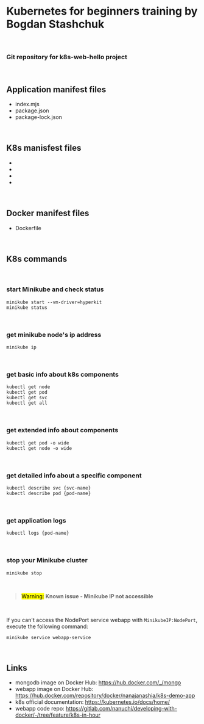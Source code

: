 # Kubernetes for beginners training by Bogdan Stashchuk

<br />

### Git repository for k8s-web-hello project

<br />

## Application manifest files
* index.mjs
* package.json
* package-lock.json

<br />

## K8s manisfest files
* 
*
*
*

<br />

## Docker manifest files
* Dockerfile

<br />

## K8s commands

<br />

### start Minikube and check status
    minikube start --vm-driver=hyperkit 
    minikube status

<br />

### get minikube node's ip address
    minikube ip

<br />

### get basic info about k8s components
    kubectl get node
    kubectl get pod
    kubectl get svc
    kubectl get all

<br />

### get extended info about components
    kubectl get pod -o wide
    kubectl get node -o wide

<br />

### get detailed info about a specific component
    kubectl describe svc {svc-name}
    kubectl describe pod {pod-name}

<br />

### get application logs
    kubectl logs {pod-name}
    
<br />

### stop your Minikube cluster
    minikube stop

<br />

> <mark>Warning:</mark> **Known issue - Minikube IP not accessible** 

<br />

If you can't access the NodePort service webapp with `MinikubeIP:NodePort`, execute the following command:
    
    minikube service webapp-service

<br />

## Links
* mongodb image on Docker Hub: https://hub.docker.com/_/mongo
* webapp image on Docker Hub: https://hub.docker.com/repository/docker/nanajanashia/k8s-demo-app
* k8s official documentation: https://kubernetes.io/docs/home/
* webapp code repo: https://gitlab.com/nanuchi/developing-with-docker/-/tree/feature/k8s-in-hour

